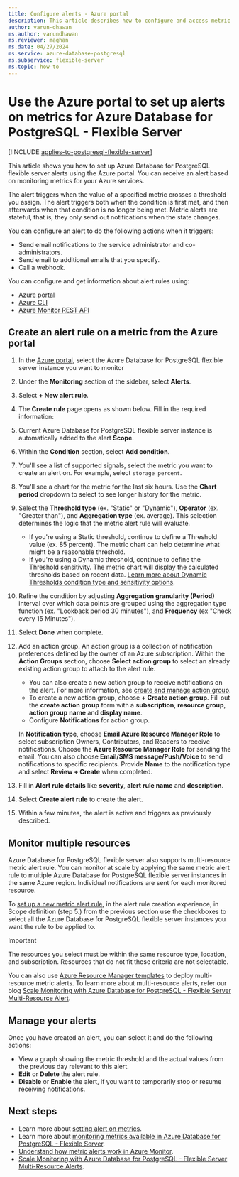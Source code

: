 ```yaml
---
title: Configure alerts - Azure portal
description: This article describes how to configure and access metric alerts for Azure Database for PostgreSQL - Flexible Server from the Azure portal.
author: varun-dhawan
ms.author: varundhawan
ms.reviewer: maghan
ms.date: 04/27/2024
ms.service: azure-database-postgresql
ms.subservice: flexible-server
ms.topic: how-to
---
```


# Use the Azure portal to set up alerts on metrics for Azure Database for PostgreSQL - Flexible Server

[!INCLUDE [applies-to-postgresql-flexible-server](~/reusable-content/ce-skilling/azure/includes/postgresql/includes/applies-to-postgresql-flexible-server.md)]

This article shows you how to set up Azure Database for PostgreSQL flexible server alerts using the Azure portal. You can receive an alert based on monitoring metrics for your Azure services.

The alert triggers when the value of a specified metric crosses a threshold you assign. The alert triggers both when the condition is first met, and then afterwards when that condition is no longer being met. Metric alerts are stateful, that is, they only send out notifications when the state changes.

You can configure an alert to do the following actions when it triggers:

* Send email notifications to the service administrator and co-administrators.
* Send email to additional emails that you specify.
* Call a webhook.

You can configure and get information about alert rules using:

* [Azure portal](../../azure-monitor/alerts/alerts-metric.md#create-with-azure-portal)
* [Azure CLI](../../azure-monitor/alerts/alerts-metric.md#with-azure-cli)
* [Azure Monitor REST API](/rest/api/monitor/metricalerts)

## Create an alert rule on a metric from the Azure portal

1.	In the [Azure portal](https://portal.azure.com/), select the Azure Database for PostgreSQL flexible server instance you want to monitor

2. Under the **Monitoring** section of the sidebar, select **Alerts**.

3.	Select **+ New alert rule**.

4. The **Create rule** page opens as shown below. Fill in the required information:

5. Current Azure Database for PostgreSQL flexible server instance is automatically added to the alert **Scope**.

6. Within the **Condition** section, select **Add condition**.

7.	You'll see a list of supported signals, select the metric you want to create an alert on. For example, select `storage percent`.

8.	You'll see a chart for the metric for the last six hours. Use the **Chart period** dropdown to select to see longer history for the metric.

9.	Select the **Threshold type** (ex. "Static" or "Dynamic"), **Operator** (ex. "Greater than"), and **Aggregation type** (ex. average). This selection determines the logic that the metric alert rule will evaluate.
    - If you're using a Static threshold, continue to define a Threshold value (ex. 85 percent). The metric chart can help determine what might be a reasonable threshold.
    - If you're using a Dynamic threshold, continue to define the Threshold sensitivity. The metric chart will display the calculated thresholds based on recent data. [Learn more about Dynamic Thresholds condition type and sensitivity options](../../azure-monitor/alerts/alerts-dynamic-thresholds.md).

10. Refine the condition by adjusting **Aggregation granularity (Period)** interval over which data points are grouped using the aggregation type function (ex. "Lookback period 30 minutes"), and **Frequency** (ex "Check every 15 Minutes").

11. Select **Done** when complete.
12. Add an action group. An action group is a collection of notification preferences defined by the owner of an Azure subscription. Within the **Action Groups** section, choose **Select action group** to select an already existing action group to attach to the alert rule.
    - You can also create a new action group to receive notifications on the alert. For more information, see [create and manage action group](../../azure-monitor/alerts/action-groups.md).
    - To create a new action group, choose **+ Create action group**. Fill out the **create action group** form with a **subscription**, **resource group**, **action group name** and **display name**.
    -	Configure **Notifications** for action group.

    In **Notification type**, choose **Email Azure Resource Manager Role** to select subscription Owners, Contributors, and Readers to receive notifications. Choose the **Azure Resource Manager Role** for sending the email. You can also choose **Email/SMS message/Push/Voice** to send notifications to specific recipients. Provide **Name** to the notification type and select **Review + Create** when completed.

13. Fill in **Alert rule details** like **severity**, **alert rule name** and **description**.
14. Select **Create alert rule** to create the alert.
15. Within a few minutes, the alert is active and triggers as previously described.

## Monitor multiple resources

Azure Database for PostgreSQL flexible server also supports multi-resource metric alert rule. You can monitor at scale by applying the same metric alert rule to multiple Azure Database for PostgreSQL flexible server instances in the same Azure region. Individual notifications are sent for each monitored resource.

To [set up a new metric alert rule](../../azure-monitor/alerts/alerts-create-new-alert-rule.md), in the alert rule creation experience, in Scope definition (step 5.)  from the previous section use the checkboxes to select all the Azure Database for PostgreSQL flexible server instances you want the rule to be applied to. 

> [!IMPORTANT]
> The resources you select must be within the same resource type, location, and subscription. Resources that do not fit these criteria are not selectable.

You can also use [Azure Resource Manager templates](../../azure-monitor/alerts/alerts-create-new-alert-rule.md#create-a-new-alert-rule-using-an-arm-template) to deploy multi-resource metric alerts. To learn more about multi-resource alerts, refer our blog [Scale Monitoring with Azure Database for PostgreSQL - Flexible Server Multi-Resource Alert](https://techcommunity.microsoft.com/t5/azure-database-for-postgresql/scale-monitoring-with-azure-postgresql-multi-resource-alerts/ba-p/3866526).

## Manage your alerts

Once you have created an alert, you can select it and do the following actions:

* View a graph showing the metric threshold and the actual values from the previous day relevant to this alert.
* **Edit** or **Delete** the alert rule.
* **Disable** or **Enable** the alert, if you want to temporarily stop or resume receiving notifications.

## Next steps

* Learn more about [setting alert on metrics](../../azure-monitor/alerts/alerts-create-new-alert-rule.md).
* Learn more about [monitoring metrics available in Azure Database for PostgreSQL - Flexible Server](./concepts-monitoring.md).
* [Understand how metric alerts work in Azure Monitor](../../azure-monitor/alerts/alerts-types.md).
* [Scale Monitoring with Azure Database for PostgreSQL - Flexible Server Multi-Resource Alerts](https://techcommunity.microsoft.com/t5/azure-database-for-postgresql/scale-monitoring-with-azure-postgresql-multi-resource-alerts/ba-p/3866526).
